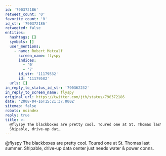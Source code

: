 ```yaml
---
id: '790372186'
retweet_count: '0'
favorite_count: '0'
id_str: '790372186'
retweeted: false
entities:
  hashtags: []
  symbols: []
  user_mentions:
    - name: Robert Metcalf
      screen_name: flyspy
      indices:
        - '0'
        - '7'
      id_str: '11179582'
      id: '11179582'
  urls: []
in_reply_to_status_id_str: '790362232'
in_reply_to_screen_name: flyspy
original_url: https://twitter.com/jth/status/790372186
date: '2008-04-16T15:21:37.000Z'
sitemap: false
robots: noindex
reply: true
title: >-
  @flyspy The blackboxes are pretty cool. Toured one at St. Thomas last summer.
  Shipable, drive-up dat…
---
```


@flyspy The blackboxes are pretty cool. Toured one at St. Thomas last summer. Shipable, drive-up data center just needs water & power conns.